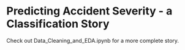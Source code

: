 # Predicting Accident Severity - a Classification Story
Check out Data_Cleaning_and_EDA.ipynb for a more complete story.
